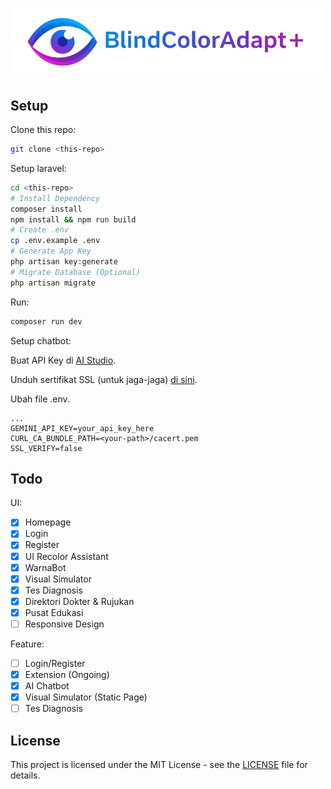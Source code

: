 # ![logo](./public/logo.png)

## Setup

Clone this repo:

```sh
git clone <this-repo>
```

Setup laravel:

```sh
cd <this-repo>
# Install Dependency
composer install
npm install && npm run build
# Create .env
cp .env.example .env
# Generate App Key
php artisan key:generate
# Migrate Database (Optional)
php artisan migrate
```

Run:

```sh
composer run dev
```

Setup chatbot:

Buat API Key di [AI Studio](https://aistudio.google.com/apikey).

Unduh sertifikat SSL (untuk jaga-jaga) [di sini](https://curl.se/ca/cacert.pem).

Ubah file .env.

```.env
...
GEMINI_API_KEY=your_api_key_here
CURL_CA_BUNDLE_PATH=<your-path>/cacert.pem
SSL_VERIFY=false
```

## Todo

UI: 
- [x] Homepage
- [x] Login
- [x] Register
- [x] UI Recolor Assistant
- [x] WarnaBot
- [x] Visual Simulator
- [x] Tes Diagnosis
- [x] Direktori Dokter & Rujukan
- [x] Pusat Edukasi
- [ ] Responsive Design

Feature:
- [ ] Login/Register
- [x] Extension (Ongoing)
- [x] AI Chatbot
- [x] Visual Simulator (Static Page)
- [ ] Tes Diagnosis

## License

This project is licensed under the MIT License - see the [LICENSE](LICENSE) file for details.
